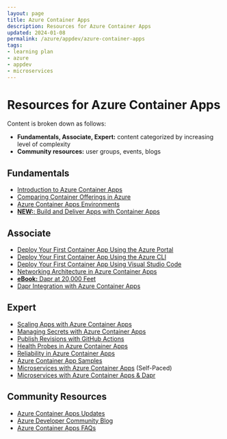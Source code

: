 ```yaml
---
layout: page
title: Azure Container Apps
description: Resources for Azure Container Apps
updated: 2024-01-08
permalink: /azure/appdev/azure-container-apps
tags:
- learning plan
- azure
- appdev
- microservices
---
```


# Resources for Azure Container Apps

Content is broken down as follows:

* **Fundamentals, Associate, Expert:** content categorized by increasing level of complexity
* **Community resources:** user groups, events, blogs

## Fundamentals

* [Introduction to Azure Container Apps](https://docs.microsoft.com/en-us/azure/container-apps/overview)
* [Comparing Container Offerings in Azure](https://docs.microsoft.com/en-us/azure/container-apps/compare-options)
* [Azure Container Apps Environments](https://docs.microsoft.com/en-us/azure/container-apps/environment)
* [**NEW:**: Build and Deliver Apps with Container Apps](https://www.youtube.com/watch?v=b3dopSTnSRg)

## Associate

* [Deploy Your First Container App Using the Azure Portal](https://docs.microsoft.com/en-us/azure/container-apps/quickstart-portal)
* [Deploy Your First Container App Using the Azure CLI](https://docs.microsoft.com/en-us/azure/container-apps/get-started-existing-container-image?tabs=bash&pivots=container-apps-private-registrys)
* [Deploy Your First Container App Using Visual Studio Code](https://docs.microsoft.com/en-us/azure/container-apps/deploy-visual-studio-code)
* [Networking Architecture in Azure Container Apps](https://docs.microsoft.com/en-us/azure/container-apps/networking)
* [**eBook:** Dapr at 20,000 Feet](https://docs.microsoft.com/en-us/dotnet/architecture/dapr-for-net-developers/dapr-at-20000-feet)
* [Dapr Integration with Azure Container Apps](https://docs.microsoft.com/en-us/azure/container-apps/dapr-overview?tabs=yaml)


## Expert

* [Scaling Apps with Azure Container Apps](https://docs.microsoft.com/en-us/azure/container-apps/scale-app)
* [Managing Secrets with Azure Container Apps](https://docs.microsoft.com/en-us/azure/container-apps/manage-secrets?tabs=arm-template)
* [Publish Revisions with GitHub Actions](https://docs.microsoft.com/en-us/azure/container-apps/github-actions-cli?tabs=bash)
* [Health Probes in Azure Container Apps](https://docs.microsoft.com/en-us/azure/container-apps/health-probes?tabs=arm-template)
* [Reliability in Azure Container Apps](https://docs.microsoft.com/en-us/azure/container-apps/disaster-recovery/)
* [Azure Container App Samples](https://docs.microsoft.com/en-us/azure/container-apps/samples)
* [Microservices with Azure Container Apps](https://docs.microsoft.com/en-us/azure/architecture/example-scenario/serverless/microservices-with-container-apps) (Self-Paced)
* [Microservices with Azure Container Apps & Dapr](https://docs.microsoft.com/en-us/azure/architecture/example-scenario/serverless/microservices-with-container-apps-dapr)

## Community Resources

* [Azure Container Apps Updates](https://azure.microsoft.com/en-us/updates/?product=container-apps)
* [Azure Developer Community Blog](https://techcommunity.microsoft.com/t5/azure-developer-community-blog/bg-p/AzureDevCommunityBlog)
* [Azure Container Apps FAQs](https://docs.microsoft.com/en-us/azure/container-apps/faq)